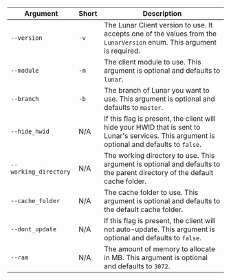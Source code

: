| Argument | Short | Description |
| --- | --- | --- |
| `--version` | `-v` | The Lunar Client version to use. It accepts one of the values from the `LunarVersion` enum. This argument is required. |
| `--module` | `-m` | The client module to use. This argument is optional and defaults to `lunar`. |
| `--branch` | `-b` | The branch of Lunar you want to use. This argument is optional and defaults to `master`. |
| `--hide_hwid` | N/A | If this flag is present, the client will hide your HWID that is sent to Lunar's services. This argument is optional and defaults to `false`. |
| `--working_directory` | N/A | The working directory to use. This argument is optional and defaults to the parent directory of the default cache folder. |
| `--cache_folder` | N/A | The cache folder to use. This argument is optional and defaults to the default cache folder. |
| `--dont_update` | N/A | If this flag is present, the client will not auto-update. This argument is optional and defaults to `false`. |
| `--ram` | N/A | The amount of memory to allocate in MB. This argument is optional and defaults to `3072`. |
